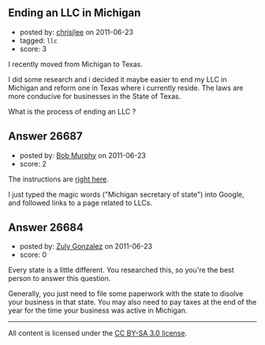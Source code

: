 ## Ending an LLC in Michigan

- posted by: [chrisjlee](https://stackexchange.com/users/-1/10971-chrisjlee) on 2011-06-23
- tagged: `llc`
- score: 3

I recently moved from Michigan to Texas.

I did some research and i decided it maybe easier to end my LLC in Michigan and reform one in Texas where i currently reside. The laws are more conducive for businesses in the State of Texas.

What is the process of ending an LLC ? 


## Answer 26687

- posted by: [Bob Murphy](https://stackexchange.com/users/-1/5778-bob-murphy) on 2011-06-23
- score: 2

<p>The instructions are <a href="http://www.michigan.gov/lara/0,1607,7-154-35299_35413_35429-118500--,00.html" rel="nofollow">right here</a>.</p>

<p>I just typed the magic words ("Michigan secretary of state") into Google, and followed links to a page related to LLCs.</p>



## Answer 26684

- posted by: [Zuly Gonzalez](https://stackexchange.com/users/-1/2692-zuly-gonzalez) on 2011-06-23
- score: 0

Every state is a little different. You researched this, so you're the best person to answer this question.

Generally, you just need to file some paperwork with the state to disolve your business in that state. You may also need to pay taxes at the end of the year for the time your business was active in Michigan.



---

All content is licensed under the [CC BY-SA 3.0 license](https://creativecommons.org/licenses/by-sa/3.0/).
